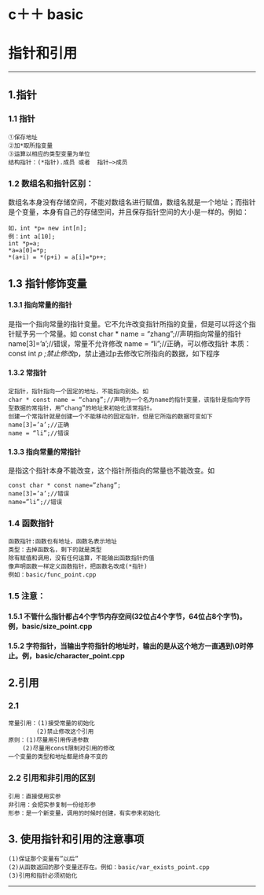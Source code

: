 # c＋＋ basic


# 指针和引用

----------------------------------------------------------------
## 1.指针
### 1.1 指针
	①保存地址
	②加*取所指变量
	③运算以相应的类型变量为单位
	结构指针：(*指针).成员 或者  指针—>成员

### 1.2 数组名和指针区别：
数组名本身没有存储空间，不能对数组名进行赋值，数组名就是一个地址；而指针是个变量，本身有自己的存储空间，并且保存指针空间的大小是一样的。例如：

	如，int *p= new int[n]; 
 	例：int a[10]; 
	int *p=a; 
	*a=a[0]=*p; 
	*(a+i) = *(p+i) = a[i]=*p++; 

## 1.3 指针修饰变量
#### 1.3.1 指向常量的指针
是指一个指向常量的指针变量。它不允许改变指针所指的变量，但是可以将这个指针赋予另一个常量。如
	const char * name = “zhang”;//声明指向常量的指针
	name[3]=’a’;//错误，常量不允许修改
	name = “li”;//正确，可以修改指针
	本质：const int *p ;禁止修改*p，禁止通过p去修改它所指向的数据，如下程序

#### 1.3.2 常指针
	定指针，指针指向一个固定的地址，不能指向别处。如
	char * const name = “chang”;//声明为一个名为name的指针变量，该指针是指向字符型数据的常指针，用”chang”的地址来初始化该常指针。
	创建一个常指针就是创建一个不能移动的固定指针，但是它所指的数据可变如下
	name[3]=’a’;//正确
	name = “li”;//错误

#### 1.3.3 指向常量的常指针
是指这个指针本身不能改变，这个指针所指向的常量也不能改变。如
	
	const char * const name=”zhang”;
	name[3]=’a’;//错误
	name=”li”;//错误

### 1.4 函数指针
	函数指针:函数也有地址，函数名表示地址
	类型：去掉函数名，剩下的就是类型
	除有赋值和调用，没有任何运算，不能输出函数指针的值
	像声明函数一样定义函数指针，把函数名改成(*指针)
	例如：basic/func_point.cpp


### 1.5 注意：
#### 1.5.1 不管什么指针都占4个字节内存空间(32位占4个字节，64位占8个字节)。例，basic/size_point.cpp
#### 1.5.2 字符指针，当输出字符指针的地址时，输出的是从这个地方一直遇到\0时停止。例，basic/character_point.cpp


## 2.引用
### 2.1
	常量引用：(1)接受常量的初始化
			(2)禁止修改这个引用
	原则：(1)尽量用引用传递参数
		(2)尽量用const限制对引用的修改
	一个变量的类型和地址都是终身不变的

### 2.2 引用和非引用的区别
	引用：直接使用实参
	非引用：会把实参复制一份给形参
	形参：是一个新变量，调用的时候时创建，有实参来初始化


## 3. 使用指针和引用的注意事项
	(1)保证那个变量有”以后”
	(2)从函数返回的那个变量还存在。例如：basic/var_exists_point.cpp
	(3)引用和指针必须初始化

----------------------------------------------------------------


